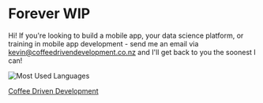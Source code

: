 # Forever WIP

Hi! If you're looking to build a mobile app, your data science platform, or training in mobile app development - send me an email via kevin@coffeedrivendevelopment.co.nz and I'll get back to you the soonest I can!

![Most Used Languages](https://github-readme-stats.vercel.app/api/top-langs/?username=akiwarheit&layout=compact)

[Coffee Driven Development](https://coffeedrivendevelopment.co.nz)

